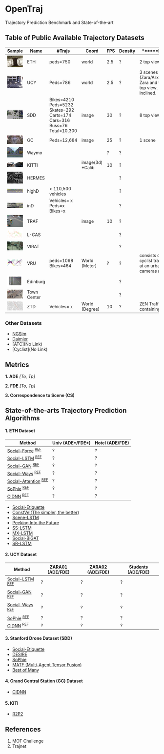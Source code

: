# OpenTraj
Trajectory Prediction Benchmark and State-of-the-art


## Table of Public Available Trajectory Datasets

| Sample	                           | Name |	\#Trajs | Coord | FPS |	Density |	\*\*\*\*\*\*Description\*\*\*\*\*\* |	REF |
| ---------------------------------- | ---- | -------- | ----- | --- | -------- | ----- | ------- |
| ![](ETH/seq_eth/reference.png)     | ETH  | peds=750      | world | 2.5 | ?        | 2 top view scenes      | [[website]](http://www.vision.ee.ethz.ch/en/datasets/) [[paper]](https://ethz.ch/content/dam/ethz/special-interest/baug/igp/photogrammetry-remote-sensing-dam/documents/pdf/pellegrini09iccv.pdf)| 
| ![](UCY/data_zara01/reference.png) | UCY  | Peds=786      | world | 2.5 | ?        |   3 scenes (Zara/Arxiepiskopi/University). Zara and University close to top view. Arxiepiskopi more inclined.    | [[website]](https://graphics.cs.ucy.ac.cy/research/downloads/crowd-data) [paper](https://onlinelibrary.wiley.com/doi/full/10.1111/j.1467-8659.2007.01089.x)| 
| ![](SDD/coupa/video3/reference.jpg)| SDD  | Bikes=4210 Peds=5232 Skates=292 Carts=174 Cars=316 Buss=76 Total=10,300 | image | 30 | ?        | 8 top view scenes      | [[website]](http://cvgl.stanford.edu/projects/uav_data) [[paper]](http://svl.stanford.edu/assets/papers/ECCV16social.pdf)|
| ![](GC/reference.png)              | GC   | Peds=12,684   | image | 25   | ?        |  1 scene  | [[dropbox]](https://www.dropbox.com/s/7y90xsxq0l0yv8d/cvpr2015_pedestrianWalkingPathDataset.rar) [[paper]](http://openaccess.thecvf.com/content_cvpr_2015/html/Yi_Understanding_Pedestrian_Behaviors_2015_CVPR_paper.html)|
| ![](Waymo/reference.jpg)          | Waymo |         |  | ? | ? |  | [website](https://waymo.com/open/) [github](https://github.com/waymo-research/waymo-open-dataset)|
| ![](KITTI/reference.jpg)          | KITTI |         | image(3d) +Calib | 10 | ? |  | [website](http://www.cvlibs.net/datasets/kitti/)|
| ![](HERMES/reference.png)  | HERMES  |       |  |  | ?        |      | [website](https://zenodo.org/record/1054017#.XdZ-d3FKi90)|
| ![](highD/reference.png)     | highD  | > 110,500 vehicles      |  |  | ?        |      | [website](https://www.highd-dataset.com/)|
| ![](inD/reference.png)     | inD  |  Vehicles= x Peds=x Bikes=x |  |  | ?        |      | [website](https://www.ind-dataset.com/)|
| ![](TRAF/reference.png)          | TRAF |         | image | 10 | ? |  | [website](https://gamma.umd.edu/researchdirections/autonomousdriving/trafdataset/) [gDrive](https://drive.google.com/drive/folders/1zKaeboslkqoLdTJbRMyQ0Y9JL3007LRr)|
| ![](L-CAS/reference.png)     | L-CAS  |       |  |  | ?        |      | [website](http://www.vision.ee.ethz.ch/en/datasets/)|
| ![](VIRAT/reference.png)     | VIRAT  |       |  |  | ?        |      | [website](http://viratdata.org/)|
| ![](VRU/reference.png) |  VRU | peds=1068 Bikes=464  | World (Meter) | ? | ? | consists of pedestrian and cyclist trajectories, recorded at an urban intersection using cameras and LiDARs | [website](https://www.th-ab.de/ueber-uns/organisation/labor/kooperative-automatisierte-verkehrssysteme/trajectory-dataset) |
| ![](Edinburg/reference.jpg)     | Edinburg  |       |  |  | ?        |      | [website](http://homepages.inf.ed.ac.uk/rbf/FORUMTRACKING/)|
| ![](Town-Center/reference.jpg)     | Town Center  |      |  |  | ?        |      | [website](https://megapixels.cc/datasets/oxford_town_centre/)|
| ![](ZTD/reference.png)          | ZTD | Vehicles= x   | World (Degree) | 10 | ? | ZEN Traffic Dataset: containing vehicle trajectories | [website](https://zen-traffic-data.net/english/outline/dataset.html)|

<!-- - [Waymo](https://waymo.com/open/)  -->
<!-- - [KITTI](http://www.cvlibs.net/datasets/kitti/) -->
<!-- - [TRAF](https://gamma.umd.edu/researchdirections/autonomousdriving/trafdataset/) -->
<!-- - [ZTD](https://zen-traffic-data.net/english/outline/dataset.html) -->
<!-- - [VRU](https://www.th-ab.de/ueber-uns/organisation/labor/kooperative-automatisierte-verkehrssysteme/trajectory-dataset) -->
<!-- - [L-CAS](https://lcas.lincoln.ac.uk/wp/research/data-sets-software/l-cas-3d-point-cloud-people-dataset/) -->
<!-- - [highD](https://www.highd-dataset.com/) -->
<!-- - [InD](https://www.highd-dataset.com/) -->

<!-- - [HERMES(Seyfried)](https://zenodo.org/record/1054017#.XdZ-d3FKi90)  -->
<!-- - [VIRAT](http://viratdata.org/)  -->
<!-- - [Edinburg](http://homepages.inf.ed.ac.uk/rbf/FORUMTRACKING/)  -->
<!-- - [Town Center](https://megapixels.cc/datasets/oxford_town_centre/) -->

### Other Datasets
- [NGSim](https://catalog.data.gov/dataset/next-generation-simulation-ngsim-vehicle-trajectories)
- [Daimler](http://www.gavrila.net/Datasets/Daimler_Pedestrian_Benchmark_D/daimler_pedestrian_benchmark_d.html)
- [ATC](No Link)
- [Cyclist](No Link)


## Metrics
**1. ADE** _[To, Tp]_

**2. FDE** _[To, Tp]_

**3. Correspondence to Scene (CS)**

## State-of-the-arts Trajectory Prediction Algorithms
#### 1. ETH Dataset
| Method	                                                    | Univ (ADE*/FDE*) |	Hotel (ADE/FDE) |
| ------------------------------------------------------------------------ | -- | -- |
| [Social-Force]() <sup>[REF]()</sup>                                      | ?  | ?  |
| [Social-LSTM]() <sup>[REF]()</sup>                                       | ?  | ?  |
| [Social-GAN](https://github.com/agrimgupta92/sgan) <sup>[REF]()</sup>    | ?  | ?  |
| [Social-Ways](https://github.com/amiryanj/socialways) <sup>[REF]()</sup> | ?  | ?  |
| [Social-Attention]() <sup>[REF]()</sup>                                  | ?  | ?  |
| [SoPhie]() <sup>[REF]()</sup>                                            | ?  | ?  |
| [CIDNN](https://github.com/svip-lab/CIDNN) <sup>[REF]()</sup>            | ?  | ?  |

<!--% Social Force => (https://ieeexplore.ieee.org/stamp/stamp.jsp?arnumber=5995468) -->
<!--% Social Attention => (https://www.ri.cmu.edu/wp-content/uploads/2018/08/main.pdf) -->

- [Social-Etiquette](https://infoscience.epfl.ch/record/230262/files/ECCV16social.pdf)
- [ConstVel(The simpler, the better)](https://arxiv.org/pdf/1903.07933)
- [Scene-LSTM](https://arxiv.org/pdf/1808.04018)
- [Peeking Into the Future](http://openaccess.thecvf.com/content_CVPR_2019/papers/Liang_Peeking_Into_the_Future_Predicting_Future_Person_Activities_and_Locations_CVPR_2019_paper.pdf)
- [SS-LSTM](https://ieeexplore.ieee.org/iel7/8345804/8354104/08354239.pdf)
- [MX-LSTM](http://openaccess.thecvf.com/content_cvpr_2018/papers/Hasan_MX-LSTM_Mixing_Tracklets_CVPR_2018_paper.pdf)
- [Social-BiGAT](http://papers.nips.cc/paper/8308-social-bigat-multimodal-trajectory-forecasting-using-bicycle-gan-and-graph-attention-networks.pdf)
- [SR-LSTM](http://openaccess.thecvf.com/content_CVPR_2019/papers/Zhang_SR-LSTM_State_Refinement_for_LSTM_Towards_Pedestrian_Trajectory_Prediction_CVPR_2019_paper.pdf)

#### 2. UCY Dataset
| Method                                              | ZARA01 (ADE/FDE) | ZARA02 (ADE/FDE) | Students (ADE/FDE) |
| ------------------------------------------------------------------------ | -- | -- | -- |
| [Social-LSTM]() <sup>[REF]()</sup>                                       | ?  | ?  | ?  |
| [Social-GAN](https://github.com/agrimgupta92/sgan) <sup>[REF]()</sup>    | ?  | ?  | ?  |
| [Social-Ways](https://github.com/amiryanj/socialways) <sup>[REF]()</sup> | ?  | ?  | ?  |
| [SoPhie]() <sup>[REF]()</sup>                                            | ?  | ?  | ?  |
| [CIDNN](https://github.com/svip-lab/CIDNN) <sup>[REF]()</sup>            | ?  | ?  | ?  |


#### 3. Stanford Drone Dataset (SDD)
- [Social-Etiquette](https://infoscience.epfl.ch/record/230262/files/ECCV16social.pdf)
- [DESIRE](http://openaccess.thecvf.com/content_cvpr_2017/papers/Lee_DESIRE_Distant_Future_CVPR_2017_paper.pdf)
- [SoPhie](http://openaccess.thecvf.com/content_CVPR_2019/papers/Sadeghian_SoPhie_An_Attentive_GAN_for_Predicting_Paths_Compliant_to_Social_CVPR_2019_paper.pdf)
- [MATF (Multi-Agent Tensor Fusion)](http://openaccess.thecvf.com/content_CVPR_2019/papers/Zhao_Multi-Agent_Tensor_Fusion_for_Contextual_Trajectory_Prediction_CVPR_2019_paper.pdf)
- [Best of Many](http://openaccess.thecvf.com/content_cvpr_2018/papers/Bhattacharyya_Accurate_and_Diverse_CVPR_2018_paper.pdf)

#### 4. Grand Central Station (GC) Dataset
- [CIDNN](http://openaccess.thecvf.com/content_cvpr_2018/papers/Xu_Encoding_Crowd_Interaction_CVPR_2018_paper.pdf)

#### 5. KITI
- [R2P2](http://openaccess.thecvf.com/content_ECCV_2018/papers/Nicholas_Rhinehart_R2P2_A_ReparameteRized_ECCV_2018_paper.pdf)

## References
1. MOT Challenge
2. Trajnet


